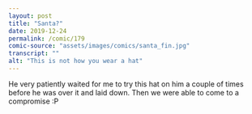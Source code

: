 ```yaml
---
layout: post
title: "Santa?"
date: 2019-12-24
permalink: /comic/179
comic-source: "assets/images/comics/santa_fin.jpg"
transcript: ""
alt: "This is not how you wear a hat"
---
```


He very patiently waited for me to try this hat on him a couple of times before he was over it and laid down. Then we were able to come to a compromise :P
